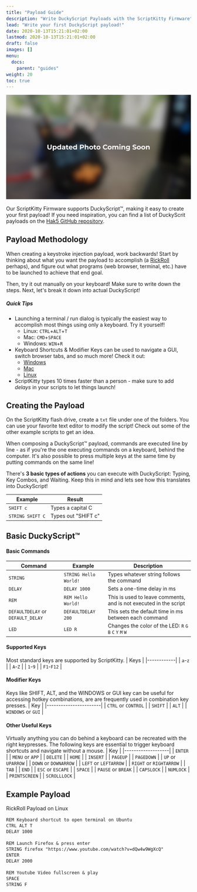 ```yaml
---
title: "Payload Guide"
description: "Write DuckyScript Payloads with the ScriptKitty Firmware"
lead: "Write your first DuckyScript payload!"
date: 2020-10-13T15:21:01+02:00
lastmod: 2020-10-13T15:21:01+02:00
draft: false
images: []
menu:
  docs:
    parent: "guides"
weight: 20
toc: true
---
```

![](/images/update.JPG)

Our ScriptKitty Firmware supports DuckyScript™, making it easy to create your first payload! If you need inspiration, you can find a list of DuckyScrit payloads on the [Hak5 GitHub repository](https://github.com/hak5/usbrubberducky-payloads). 

## Payload Methodology
When creating a keystroke injection payload, work backwards!  Start by thinking about what you want the payload to accomplish (a [RickRoll]() perhaps), and figure out what programs (web browser, terminal, etc.) have to be launched to achieve that end goal.

Then, try it out manually on your keyboard!  Make sure to write down the steps.  Next, let's break it down into actual DuckyScript!

##### Quick Tips
- Launching a terminal / run dialog is typically the easiest way to accomplish most things using only a keyboard.  Try it yourself!
  - Linux: `CTRL`+`ALT`+`T`
  - Mac: `CMD`+`SPACE`
  - Windows: `WIN`+`R`
- Keyboard Shortcuts & Modifier Keys can be used to navigate a GUI, switch browser tabs, and so much more!  Check it out:
  - [Windows](https://support.microsoft.com/en-us/windows/keyboard-shortcuts-in-windows-dcc61a57-8ff0-cffe-9796-cb9706c75eec)
  - [Mac](https://support.apple.com/en-us/102650)
  - [Linux](https://www.javatpoint.com/linux-shortcuts)  
- ScriptKitty types 10 times faster than a person - make sure to add *delays* in your scripts to let things launch!

## Creating the Payload
On the ScriptKitty flash drive, create a `txt` file under one of the folders.  You can use your favorite text editor to modify the script!  Check out some of the other example scripts to get an idea. 

When composing a DuckyScript™ payload, commands are executed line by line - as if you're the one executing commands on a keyboard, behind the computer. It's also possible to press multiple keys at the same time by putting commands on the same line!

There's **3 basic types of actions** you can execute with DuckyScript: Typing, Key Combos, and Waiting.  Keep this in mind and lets see how this translates into DuckyScript!

| Example        | Result                                             |
|----------------|----------------------------------------------------|
| `SHIFT c`        | Types a capital C          |
| `STRING SHIFT C` | Types out "SHIFT c"        |


## Basic DuckyScript™


#### Basic Commands
| Command                             | Example               | Description                                                                                                                  |
|-------------------------------------|-----------------------|------------------------------------------------------------------------------------------------------------------------------|
| `STRING`                            | `STRING Hello World!` | Types whatever string follows the command                                                                                    |
| `DELAY`                             | `DELAY 1000`          | Sets a one-time delay in ms                                                                                                  |
| `REM`                               | `REM Hello World!`    | This is used to leave comments, and is not executed in the script                                                            |
| `DEFAULTDELAY`  or  `DEFAULT_DELAY` | `DEFAULTDELAY 200`    | This sets the default time in ms between each command                                                                        |
| `LED`                               | `LED R`               | Changes the color of the LED: `R` `G` `B` `C` `Y` `M` `W`|

#### Supported Keys
Most standard keys are supported by ScriptKitty.
| Keys       |
|------------|
| `a`-`z`    |
| `A`-`Z`    |
| `1`-`9`    |
| `F1`-`F12` |

#### Modifier Keys
Keys like SHIFT, ALT, and the WINDOWS or GUI key can be useful for accessing hotkey combinations, are are frequently used in combination key presses.
| Key                   |
|-----------------------|
| `CTRL`  or  `CONTROL` |
| `SHIFT`               |
| `ALT`                 |
| `WINDOWS`  or  `GUI`  |

#### Other Useful Keys
Virtually anything you can do behind a keyboard can be recreated with the right keypresses. 
The following keys are essential to trigger keyboard shortcuts and navigate without a mouse.
| Key               |
|-------------------|
| `ENTER`           |
| `MENU`  or  `APP` |
| `DELETE`          |
| `HOME`            |
| `INSERT`          |
| `PAGEUP`          |
| `PAGEDOWN`        |
| `UP` or `UPARROW` |
| `DOWN` or `DOWNARROW` |
| `LEFT` or `LEFTARROW` |
| `RIGHT` or `RIGHTARROW` |
| `TAB` |
| `END` |
| `ESC` or `ESCAPE` |
| `SPACE` |
| `PAUSE` or `BREAK` |
| `CAPSLOCK` |
| `NUMLOCK` |
| `PRINTSCREEN` |
| `SCROLLLOCK` |

## Example Payload
RickRoll Payload on Linux
```duckyscript
REM Keyboard shortcut to open terminal on Ubuntu
CTRL ALT T
DELAY 1000

REM Launch Firefox & press enter
STRING firefox "https://www.youtube.com/watch?v=dQw4w9WgXcQ"
ENTER
DELAY 2000

REM Youtube Video fullscreen & play
SPACE
STRING F
```
